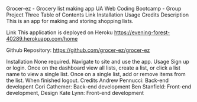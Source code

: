 Grocer-ez - Grocery list making app
UA Web Coding Bootcamp - Group Project Three
Table of Contents
Link
Installation
Usage
Credits
Description
This is an app for making and storing shopping lists.

Link
This application is deployed on Heroku https://evening-forest-40289.herokuapp.com/home

Github Repository: https://github.com/grocer-ez/grocer-ez

Installation
None required. Navigate to site and use the app.
Usage
Sign up or login. Once on the dashboard view all lists, create a list, or click a list name to view a single list. Once on a single list, add or remove items from the list. When finished logout.
Credits
Andrew Pennucci: Back-end developent
Cori Cathemer: Back-end development
Ben Stanfield: Front-end development, Design
Kate Lynn: Front-end development
